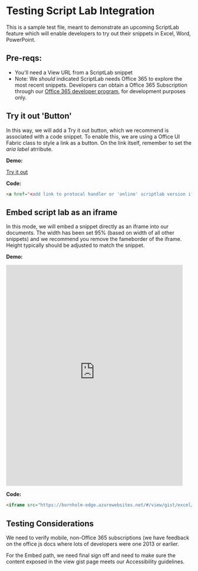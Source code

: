 # Testing Script Lab Integration

This is a sample test file, meant to demonstrate an upcoming ScriptLab feature which will enable developers to try out their snippets in Excel, Word, PowerPoint.  

## Pre-reqs:
- You'll need a View URL from a ScriptLab snippet
- Note: We *should* indicated ScriptLab needs Office 365 to explore the most recent snippets.  Developers can obtain a Office 365 Subscription through our [Office 365 developer program](https://dev.office.com/devprogram), for development purposes only.  


## Try it out 'Button'
In this way, we will add a Try it out button, which we recommend is associated with a code snippet.  To enable this, we are using a Office UI Fabric class to style a link as a button. On the link itself, remember to set the *aria label* atrribute.

**Demo:**

<a href="https://dev.microsoft.com" class="ms-Button" aria-label="Open this snippet in Script Lab, an Office Add-in">Try it out</a>


**Code:**
```html
<a href="<add link to protocal handler or 'online' scriptlab version if available" class="ms-Button" aria-label="Open this snippet in Script Lab, an Office Add-in">Try it out</a>
```



## Embed script lab as an iframe
In this mode, we will embed a snippet directly as an iframe into our documents. The width has been set 95% (based on width of all other snippets) and we recommend you remove the fameborder of the iframe.  Height typically should be adjusted to match the snippet.

**Demo:**
<iframe src="https://bornholm-edge.azurewebsites.net/#/view/gist/excel/0cc24cee687141d1c2726c0feea70911" height="600px" width="95%" frameborder="0"></iframe>

**Code:**
```html
<iframe src="https://bornholm-edge.azurewebsites.net/#/view/gist/excel/0cc24cee687141d1c2726c0feea70911" height="600px" width="95%" frameborder="0"></iframe>
```

## Testing Considerations
We need to verify mobile, non-Office 365 subscriptions (we have feedback on the office js docs where lots of developers were one 2013 or earlier.  

For the Embed path, we need final sign off and need to make sure the content exposed in the view gist page meets our Accessibility guidelines.

